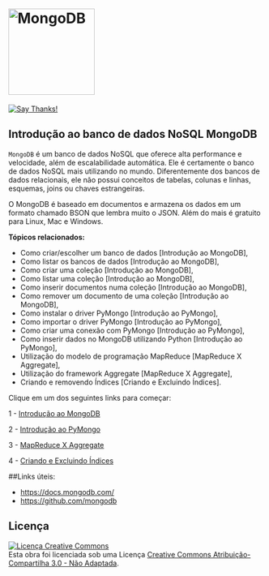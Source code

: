 # <img src="https://webassets.mongodb.com/_com_assets/cms/MongoDB-Logo-5c3a7405a85675366beb3a5ec4c032348c390b3f142f5e6dddf1d78e2df5cb5c.png" alt="MongoDB" width="170"> 
[![Say Thanks!](https://img.shields.io/badge/Say%20Thanks-!-1EAEDB.svg)](https://saythanks.io/to/datalivre)

Introdução ao banco de dados NoSQL MongoDB
----
`MongoDB` é um banco de dados NoSQL que oferece alta performance e velocidade, além de escalabilidade automática. 
Ele é certamente o banco de dados NoSQL mais utilizando no mundo. Diferentemente dos bancos de dados relacionais, ele não possui
conceitos de tabelas, colunas e linhas, esquemas, joins ou chaves estrangeiras. 

O MongoDB é baseado em documentos e armazena os dados em um formato chamado BSON que lembra muito o JSON. 
Além do mais é gratuito para Linux, Mac e Windows.

**Tópicos relacionados:**

- Como criar/escolher um banco de dados [Introdução ao MongoDB],
- Como listar os bancos de dados [Introdução ao MongoDB],
- Como criar uma coleção [Introdução ao MongoDB],
- Como listar uma coleção [Introdução ao MongoDB],
- Como inserir documentos numa coleção [Introdução ao MongoDB],
- Como remover um documento de uma coleção [Introdução ao MongoDB],
- Como instalar o driver PyMongo [Introdução ao PyMongo],
- Como importar o driver PyMongo [Introdução ao PyMongo],
- Como criar uma conexão com PyMongo [Introdução ao PyMongo],
- Como inserir dados no MongoDB utilizando Python [Introdução ao PyMongo],
- Utilização do modelo de programação MapReduce [MapReduce X Aggregate],
- Utilização do framework Aggregate [MapReduce X Aggregate],
- Criando e removendo Índices [Criando e Excluindo Índices].

Clique em um dos seguintes links para começar:

1 - [Introdução ao MongoDB](aula2.md)

2 - [Introdução ao PyMongo](introPyMongo.md)  

3 - [MapReduce X Aggregate](aula3.md)

4 - [Criando e Excluindo Índices](aula4.md)

##Links úteis:
* https://docs.mongodb.com/
* https://github.com/mongodb

## Licença

<a rel="license"
href="http://creativecommons.org/licenses/by-sa/3.0/deed.pt_BR"><img
alt="Licença Creative Commons" style="border-width:0"
src="http://i.creativecommons.org/l/by-sa/3.0/88x31.png" /></a><br
/>Esta obra foi licenciada sob uma Licença <a rel="license"
href="http://creativecommons.org/licenses/by-sa/3.0/deed.pt_BR">Creative
Commons Atribuição-Compartilha 3.0 - Não Adaptada</a>.
